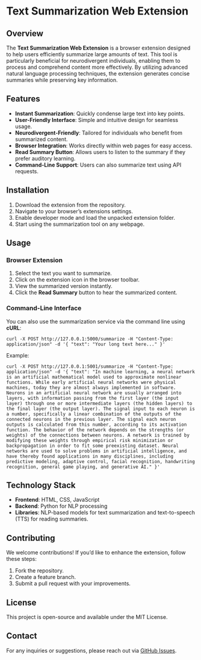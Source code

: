 # Text Summarization Web Extension

## Overview
The **Text Summarization Web Extension** is a browser extension designed to help users efficiently summarize large amounts of text. This tool is particularly beneficial for neurodivergent individuals, enabling them to process and comprehend content more effectively. By utilizing advanced natural language processing techniques, the extension generates concise summaries while preserving key information.

## Features
- **Instant Summarization**: Quickly condense large text into key points.
- **User-Friendly Interface**: Simple and intuitive design for seamless usage.
- **Neurodivergent-Friendly**: Tailored for individuals who benefit from summarized content.
- **Browser Integration**: Works directly within web pages for easy access.
- **Read Summary Button**: Allows users to listen to the summary if they prefer auditory learning.
- **Command-Line Support**: Users can also summarize text using API requests.

## Installation
1. Download the extension from the repository.
2. Navigate to your browser’s extensions settings.
3. Enable developer mode and load the unpacked extension folder.
4. Start using the summarization tool on any webpage.

## Usage
### Browser Extension
1. Select the text you want to summarize.
2. Click on the extension icon in the browser toolbar.
3. View the summarized version instantly.
4. Click the **Read Summary** button to hear the summarized content.

### Command-Line Interface
You can also use the summarization service via the command line using **cURL**:
```
curl -X POST http://127.0.0.1:5000/summarize -H "Content-Type: application/json" -d '{ "text": "Your long text here..." }'
```
Example:
```
curl -X POST http://127.0.0.1:5001/summarize -H "Content-Type: application/json" -d '{ "text": "In machine learning, a neural network is an artificial mathematical model used to approximate nonlinear functions. While early artificial neural networks were physical machines, today they are almost always implemented in software. Neurons in an artificial neural network are usually arranged into layers, with information passing from the first layer (the input layer) through one or more intermediate layers (the hidden layers) to the final layer (the output layer). The signal input to each neuron is a number, specifically a linear combination of the outputs of the connected neurons in the previous layer. The signal each neuron outputs is calculated from this number, according to its activation function. The behavior of the network depends on the strengths (or weights) of the connections between neurons. A network is trained by modifying these weights through empirical risk minimization or backpropagation in order to fit some preexisting dataset. Neural networks are used to solve problems in artificial intelligence, and have thereby found applications in many disciplines, including predictive modeling, adaptive control, facial recognition, handwriting recognition, general game playing, and generative AI." }'
```

## Technology Stack
- **Frontend**: HTML, CSS, JavaScript
- **Backend**: Python for NLP processing
- **Libraries**: NLP-based models for text summarization and text-to-speech (TTS) for reading summaries.

## Contributing
We welcome contributions! If you’d like to enhance the extension, follow these steps:
1. Fork the repository.
2. Create a feature branch.
3. Submit a pull request with your improvements.

## License
This project is open-source and available under the MIT License.

## Contact
For any inquiries or suggestions, please reach out via [GitHub Issues](https://github.com/prajhverma12/text-Summarization/issues).

